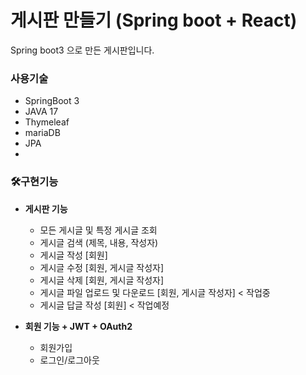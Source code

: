 게시판 만들기 (Spring boot + React)
=


Spring boot3 으로 만든 게시판입니다.

### 사용기술
  - SpringBoot 3
  - JAVA 17
  - Thymeleaf
  - mariaDB
  - JPA
  - 

    
### 🛠️구현기능

- **게시판 기능**
    - 모든 게시글 및 특정 게시글 조회
    - 게시글 검색 (제목, 내용, 작성자)
    - 게시글 작성 [회원]
    - 게시글 수정 [회원, 게시글 작성자]
    - 게시글 삭제 [회원, 게시글 작성자]
    - 게시글 파일 업로드 및 다운로드 [회원, 게시글 작성자] < 작업중
    - 게시글 답글 작성 [회원] < 작업예정


- **회원 기능 + JWT + OAuth2**
    - 회원가입
    - 로그인/로그아웃

<br>